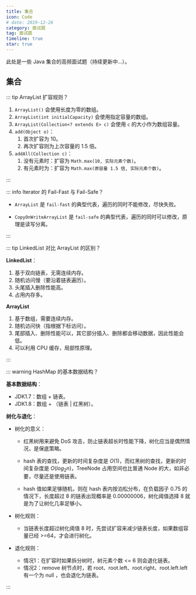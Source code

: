 ```yaml
---
title: 集合
icon: Code
# date: 2019-12-26
category: 面试题
tag: 面试题
timeline: true
star: true
---
```


此处是一些 Java 集合的高频面试题（持续更新中...）。

<!-- more -->

## 集合

::: tip ArrayList 扩容规则？

1. `ArrayList()` 会使用长度为零的数组。
2. `ArrayList(int initialCapacity)` 会使用指定容量的数组。
3. `ArrayList(Collection<? extends E> c)` 会使用 `c` 的大小作为数组容量。
4. `add(Object o)`：
   1. 首次扩容为 10。
   2. 再次扩容则为上次容量的 1.5 倍。
5. `addAll(Collection c)`：
   1. 没有元素时：扩容为 `Math.max(10, 实际元素个数)`。
   2. 有元素时为：扩容为 `Math.max(原容量 1.5 倍, 实际元素个数)`。

:::

::: info Iterator 的 Fail-Fast 与 Fail-Safe？

* `ArrayList` 是 `fail-fast` 的典型代表，遍历的同时不能修改，尽快失败。

* `CopyOnWriteArrayList` 是 `fail-safe` 的典型代表，遍历的同时可以修改，原理是读写分离。

:::

::: tip LinkedList 对比 ArrayList 的区别？

**LinkedList**：

1. 基于双向链表，无需连续内存。
2. 随机访问慢（要沿着链表遍历）。
3. 头尾插入删除性能高。
4. 占用内存多。

**ArrayList**

1. 基于数组，需要连续内存。
2. 随机访问快（指根据下标访问）。
3. 尾部插入、删除性能可以，其它部分插入、删除都会移动数据，因此性能会低。
4. 可以利用 CPU 缓存，局部性原理。

:::

::: warning HashMap 的基本数据结构？

**基本数据结构**：

- JDK1.7：数组 + 链表。
- JDK1.8：数组 + （链表 | 红黑树）。

**树化与退化**：

- 树化的意义：

  * 红黑树用来避免 DoS 攻击，防止链表超长时性能下降，树化应当是偶然情况，是保底策略。

  * hash 表的查找，更新的时间复杂度是 $O(1)$，而红黑树的查找，更新的时间复杂度是 $O(log_2⁡n )$，TreeNode 占用空间也比普通 Node 的大，如非必要，尽量还是使用链表。

  * hash 值如果足够随机，则在 hash 表内按泊松分布，在负载因子 0.75 的情况下，长度超过 8 的链表出现概率是 0.00000006，树化阈值选择 8 就是为了让树化几率足够小。

- 树化规则：

  - 当链表长度超过树化阈值 8 时，先尝试扩容来减少链表长度，如果数组容量已经 >=64，才会进行树化。

- 退化规则：

  - 情况1：在扩容时如果拆分树时，树元素个数 <= 6 则会退化链表。
  - 情况2：remove 树节点时，若 root、root.left、root.right、root.left.left 有一个为 null ，也会退化为链表。

:::
